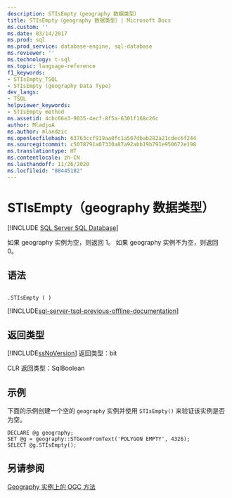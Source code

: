 ```yaml
---
description: STIsEmpty（geography 数据类型）
title: STIsEmpty（geography 数据类型）| Microsoft Docs
ms.custom: ''
ms.date: 03/14/2017
ms.prod: sql
ms.prod_service: database-engine, sql-database
ms.reviewer: ''
ms.technology: t-sql
ms.topic: language-reference
f1_keywords:
- STIsEmpty_TSQL
- STIsEmpty (geography Data Type)
dev_langs:
- TSQL
helpviewer_keywords:
- STIsEmpty method
ms.assetid: 4cbc66e3-9035-4ecf-8f5a-6301f168c26c
author: MladjoA
ms.author: mlandzic
ms.openlocfilehash: 63763ccf919aa0fc1a507dbab282a21cdec6f244
ms.sourcegitcommit: c5078791a07330a87a92abb19b791e950672e198
ms.translationtype: HT
ms.contentlocale: zh-CN
ms.lasthandoff: 11/26/2020
ms.locfileid: "88445182"
---
```

# <a name="stisempty-geography-data-type"></a>STIsEmpty（geography 数据类型）
[!INCLUDE [SQL Server SQL Database](../../includes/applies-to-version/sql-asdb.md)]

  如果 geography 实例为空，则返回 1。 如果 geography 实例不为空，则返回 0。  
  
## <a name="syntax"></a>语法  
  
```  
  
.STIsEmpty ( )  
```  
  
[!INCLUDE[sql-server-tsql-previous-offline-documentation](../../includes/sql-server-tsql-previous-offline-documentation.md)]

## <a name="return-types"></a>返回类型
 [!INCLUDE[ssNoVersion](../../includes/ssnoversion-md.md)] 返回类型：bit  
  
 CLR 返回类型：SqlBoolean  
  
## <a name="examples"></a>示例  
 下面的示例创建一个空的 `geography` 实例并使用 `STIsEmpty()` 来验证该实例是否为空。  
  
```  
DECLARE @g geography;  
SET @g = geography::STGeomFromText('POLYGON EMPTY', 4326);  
SELECT @g.STIsEmpty();  
```  
  
## <a name="see-also"></a>另请参阅  
 [Geography 实例上的 OGC 方法](../../t-sql/spatial-geography/ogc-methods-on-geography-instances.md)  
  
  
